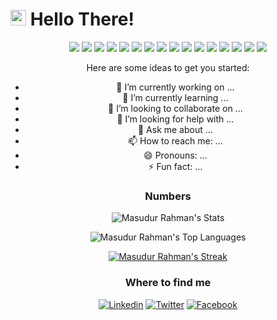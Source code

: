 
<h1><img src="https://emojis.slackmojis.com/emojis/images/1531849430/4246/blob-sunglasses.gif?1531849430" alt="Man Technologist" width="25" height="25" /> Hello There!</h1>
<div align="center">
  <div>
  <img src="https://img.shields.io/badge/JavaScript-F7DF1E?style=flat-square&logo=javascript&logoColor=black"/>
  <img src="https://img.shields.io/badge/TypeScript-007ACC?style=flat-square&logo=typescript&logoColor=white"/>
  <img src="https://img.shields.io/badge/React.js-0081CB?style=flat-square&logo=react&logoColor=61DAFB"/>
  <img src="https://img.shields.io/badge/next%20-%23000000.svg?&style=for-the-badge&logo=next.js&logoColor=white"/>
  <img src="https://img.shields.io/badge/Vite-593D88?style=flat-square&logo=vite&logoColor=white"/>
  <img src="https://img.shields.io/badge/Node.js-43853D?style=flat-square&logo=node.js&logoColor=white"/>
  <img src="https://img.shields.io/badge/jQuery-0769AD?style=flat-square&logo=jquery&logoColor=white"/>
  <img src="https://img.shields.io/badge/Wordpress-21759B?style=flat-square&logo=wordpress&logoColor=white"/>
  <img src="https://img.shields.io/badge/Elementor-9146FF?style=flat-square&logo=elementor&logoColor=white"/>
  <img src="https://img.shields.io/badge/Python-3776AB?style=flat-square&logo=python&logoColor=white"/>
  <img src="https://img.shields.io/badge/Markdown-000000?style=flat-square&logo=markdown&logoColor=white"/>
  <img src="https://img.shields.io/badge/HTML5-E34F26?style=flat-square&logo=html5&logoColor=white"/>
  <img src="https://img.shields.io/badge/CSS3-1572B6?style=flat-square&logo=css3&logoColor=white"/>
  <img src="https://img.shields.io/badge/Tailwind_CSS-38B2AC?style=flat-square&logo=tailwind-css&logoColor=white"/>
  <img src="https://img.shields.io/badge/Bootstrap-563D7C?style=flat-square&logo=bootstrap&logoColor=white"/>
  <img src="https://img.shields.io/badge/Netlify-00C7B7?style=flat-square&logo=netlify&logoColor=white"/>
  </div>



Here are some ideas to get you started:

- 🔭 I’m currently working on ...
- 🌱 I’m currently learning ...
- 👯 I’m looking to collaborate on ...
- 🤔 I’m looking for help with ...
- 💬 Ask me about ...
- 📫 How to reach me: ...
- 😄 Pronouns: ...
- ⚡ Fun fact: ...


### Numbers
![Masudur Rahman's Stats](https://github-readme-stats.vercel.app/api?username=masud001&theme=tokyonight&show_icons=true&hide_border=true&count_private=true)

![Masudur Rahman's Top Languages](https://github-readme-stats.vercel.app/api/top-langs/?username=masud001&theme=tokyonight&show_icons=true&hide_border=true&layout=compact)

[![Masudur Rahman's Streak](https://github-readme-streak-stats.herokuapp.com?user=masud001&theme=tokyonight)](https://git.io/streak-stats)

### Where to find me

[![Linkedin](https://img.shields.io/badge/LinkedIn-0077B5?style=flat-square&logo=linkedin&logoColor=white)](https://www.linkedin.com/in/masud001/)
[![Twitter](https://img.shields.io/badge/Twitter-1DA1F2?style=flat-square&logo=twitter&logoColor=white)](https://twitter.com/Masudur10)
[![Facebook](https://img.shields.io/badge/Facebook-1877F2?style=flat-square&logo=facebook&logoColor=white)](https://www.facebook.com/masud.rahman001)

</div>
